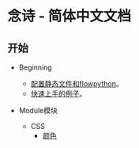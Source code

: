 
# 念诗 - 简体中文文档

## 开始

- Beginning

    - [配置静态文件和flowpython](./static_conf.md)。  
    - [快速上手的例子](./hello_world.md)。

- Module模块
    - CSS
        - [颜色](https://github.com/thautwarm/Incantation/blob/master/docs/Chinese/CSS/color.md)

    

